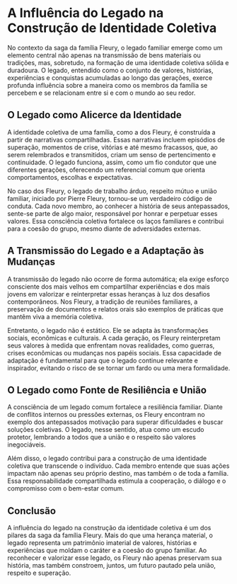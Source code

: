 # A Influência do Legado na Construção de Identidade Coletiva

No contexto da saga da família Fleury, o legado familiar emerge como um elemento central não apenas na transmissão de bens materiais ou tradições, mas, sobretudo, na formação de uma identidade coletiva sólida e duradoura. O legado, entendido como o conjunto de valores, histórias, experiências e conquistas acumuladas ao longo das gerações, exerce profunda influência sobre a maneira como os membros da família se percebem e se relacionam entre si e com o mundo ao seu redor.

## O Legado como Alicerce da Identidade

A identidade coletiva de uma família, como a dos Fleury, é construída a partir de narrativas compartilhadas. Essas narrativas incluem episódios de superação, momentos de crise, vitórias e até mesmo fracassos, que, ao serem relembrados e transmitidos, criam um senso de pertencimento e continuidade. O legado funciona, assim, como um fio condutor que une diferentes gerações, oferecendo um referencial comum que orienta comportamentos, escolhas e expectativas.

No caso dos Fleury, o legado de trabalho árduo, respeito mútuo e união familiar, iniciado por Pierre Fleury, tornou-se um verdadeiro código de conduta. Cada novo membro, ao conhecer a história de seus antepassados, sente-se parte de algo maior, responsável por honrar e perpetuar esses valores. Essa consciência coletiva fortalece os laços familiares e contribui para a coesão do grupo, mesmo diante de adversidades externas.

## A Transmissão do Legado e a Adaptação às Mudanças

A transmissão do legado não ocorre de forma automática; ela exige esforço consciente dos mais velhos em compartilhar experiências e dos mais jovens em valorizar e reinterpretar essas heranças à luz dos desafios contemporâneos. Nos Fleury, a tradição de reuniões familiares, a preservação de documentos e relatos orais são exemplos de práticas que mantêm viva a memória coletiva.

Entretanto, o legado não é estático. Ele se adapta às transformações sociais, econômicas e culturais. A cada geração, os Fleury reinterpretam seus valores à medida que enfrentam novas realidades, como guerras, crises econômicas ou mudanças nos papéis sociais. Essa capacidade de adaptação é fundamental para que o legado continue relevante e inspirador, evitando o risco de se tornar um fardo ou uma mera formalidade.

## O Legado como Fonte de Resiliência e União

A consciência de um legado comum fortalece a resiliência familiar. Diante de conflitos internos ou pressões externas, os Fleury encontram no exemplo dos antepassados motivação para superar dificuldades e buscar soluções coletivas. O legado, nesse sentido, atua como um escudo protetor, lembrando a todos que a união e o respeito são valores inegociáveis.

Além disso, o legado contribui para a construção de uma identidade coletiva que transcende o indivíduo. Cada membro entende que suas ações impactam não apenas seu próprio destino, mas também o de toda a família. Essa responsabilidade compartilhada estimula a cooperação, o diálogo e o compromisso com o bem-estar comum.

## Conclusão

A influência do legado na construção da identidade coletiva é um dos pilares da saga da família Fleury. Mais do que uma herança material, o legado representa um patrimônio imaterial de valores, histórias e experiências que moldam o caráter e a coesão do grupo familiar. Ao reconhecer e valorizar esse legado, os Fleury não apenas preservam sua história, mas também constroem, juntos, um futuro pautado pela união, respeito e superação.